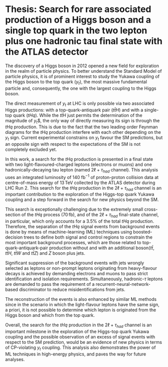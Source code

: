 # Thesis: Search for rare associated production of a Higgs boson and a single top quark in the two lepton plus one hadronic tau final state with the ATLAS detector

The discovery of a Higgs boson in 2012 opened a new field for exploration in the realm of particle physics. To better understand the Standard Model of particle physics, it is of prominent interest to study the Yukawa coupling of the Higgs boson to the top quark ($`y_{t}`$), the most massive fundamental particle and, consequently, the one with the largest coupling to the Higgs boson.

The direct measurement of $y_{t}$ at LHC is only possible via two associated Higgs productions: with a top-quark-antiquark pair ($`t\bar{t}H`$) and with a single-top quark ($tHq$). While the $t\bar{t}H$ just permits the determination of the magnitude of $`y_{t}`$$, the only way of directly measuring its sign is through the $tHq$ production. This is due to the fact that the two leading order Feynman diagrams for the $tHq$ production interfere with each other depending on the $y_{t}$ sign. Current experimental constrains on $y_{t}$ favour the SM predictions, but an opposite sign with respect to the expectations of the SM is not completely excluded yet.

In this work, a search for the $tHq$ production is presented in a final state with two light-flavoured-charged leptons (electrons or muons) and one hadronically-decaying tau lepton (named $2\ell+\tau_{had}$ channel). This analysis uses an integrated luminosity of 140 fb$^{-1}$ of proton-proton collision data at centre-of-mass energy of 13$\,$TeV collected by the ATLAS detector during LHC Run 2.  This search for the $tHq$ production in the $2\ell+\tau_{had}$ channel is an important contribution to the exploration of the Higgs-top quark Yukawa coupling and a step forward in the search for new physics beyond the SM.

This search is exceptionally challenging due to the extremely small cross-section of the $tHq$ process (70$\,$fb), and of the $2\ell+\tau_{had}$ final-state channel, in particular, which only accounts for a 3.5\% of the total $tHq$ production. Therefore, the separation of the $tHq$ signal events from background events is done by means of machine-learning (ML) techniques using boosted-decision trees to define both signal and control regions to constrain the most important background processes, which are those related to top-quark-antiquark-pair production without and with an additional boson($t\bar{t}$, $t\bar{t}H$, $t\bar{t}W$ and $t\bar{t}Z$) and $Z$ boson plus jets.

Significant suppression of the background events with jets wrongly selected as leptons or non-prompt leptons originating from heavy-flavour decays is achieved by demanding electrons and muons to pass strict identification and isolation requirements. Simultaneously, hadronic-$\tau$ leptons are demanded to pass the requirement of a recurrent-neural-network-based discriminator to reduce misidentifications from jets.

The reconstruction of the events is also enhanced by similar ML methods since in the scenario in which the light-flavour leptons have the same sign, a priori, it is not possible to determine which lepton is originated from the Higgs boson and which from the top quark.

Overall, the search for the $tHq$ production in the $2\ell+\tau_{had}$ channel is an important milestone in the exploration of the Higgs-top quark Yukawa coupling and the possible observation of an excess of signal events with respect to the SM prediction, would be an evidence of new physics in terms of CP-violating $y_{t}$ coupling. This analysis also demonstrates the power of ML techniques in high-energy physics, and paves the way for future analyses.

<!--
For corrections: The folder [TaggedVersions](https://gitlab.cern.ch/martinpa/Thesis/-/tree/master/TaggedVersions) contains different pdf versions of the thesis with the date in which they where uploaded and linenumbers.

To compile the thesis use :
 `pdflatex Thesis_main`
 `pdflatex Thesis_main`
 `bibtex Thesis_main` 


Structure and comments in the google doc [Tésis Pablo](https://docs.google.com/document/d/1T1lZr6PcvGLb45otwd3PxfvnDkrHU_tpNTIXtzvrZR4/edit?usp=sharing)


`thesis.py`: Script to modify thesis chapters to compile them individually or compile the entire thesis. It just comments or uncomments preambles in individual chapters.  Not really using this.

`source cleaner.sh `:  To clean unnecesary files
-->

